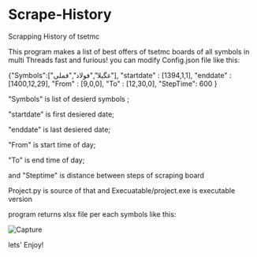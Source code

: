 # Scrape-History
Scrapping History of tsetmc

This program makes a list of best offers of tsetmc boards of all symbols in multi Threads fast and furious!
you can modify Config.json file like this:

{"Symbols":["غگیلا","فولاد","فملی"],
"startdate" : [1394,1,1],
"enddate" : [1400,12,29],
"From" : [9,0,0],
"To" : [12,30,0],
"StepTime": 600
}

"Symbols" is list of desierd symbols ; 

"startdate" is first desiered date;

"enddate" is last desiered date;

"From" is start time of day;

"To" is end time of day;

and "Steptime" is distance between steps of scraping board

Project.py is source of that and Execuatable/project.exe is executable version

program returns xlsx file per each symbols like this:

![Capture](https://user-images.githubusercontent.com/104124540/221358136-19fb2865-d035-430e-938f-b66f8ae15ac6.JPG)

lets' Enjoy!
